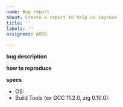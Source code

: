 ```yaml
---
name: Bug report
about: Create a report to help us improve
title: ''
labels: ''
assignees: AODQ

---
```


**bug description**

**how to reproduce**

**specs**
 - OS:
 - Build Tools (ex GCC 11.2.0, zig 0.10.0):
